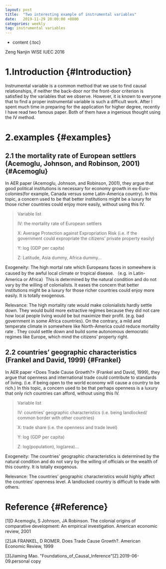 ```yaml
---
layout: post
title:  "Two interesting example of instrumental variables"
date:   2019-11-29 20:00:00 +0800
categories: weekly
tag: instrumental variables
---
```


* content
{:toc}

<script type="text/javascript" src="https://cdn.mathjax.org/mathjax/latest/MathJax.js?config=TeX-AMS-MML_HTMLorMML"></script>

Zeng Nanjin WISE IUEC 2016


1.Introduction		{#Introduction}
====================================

Instrumental variable is a common method that we use to find causal relationships, if neither the back-door nor the front-door criterion is satisfied by the variables that we observe. However, it is known to everyone that to find a proper instrumental variable is such a difficult work. After I spent much time in preparing for the application for higher degree, recently I have read two famous paper. Both of them have a ingenious thought using the IV method.


2.examples		{#examples}
====================================

2.1 the mortality rate of European settlers (Acemoglu, Johnson, and Robinson, 2001) {#Acemoglu}
------------------------------------

In AER paper <the Colonial Origins of Comparative Development: An Empirical Investigation> (Acemoglu, Johnson, and Robinson, 2001), they argue that good political institutions is necessary for economy growth in ex-Euro-colonies(for example, Canada versus some Latin-America country). In this topic, a concern used to be that better institutions might be a luxury for those richer countries could enjoy more easily, without using this IV.

>Variable list
>
>IV:  the mortality rate of European settlers
>
>X:  Average Protection against Expropriation Risk (i.e. if the government could expropriate the citizens’ private property easily)
>
>Y: log (GDP per capita)
>
>Z: Latitude, Asia dummy, Africa dummy…

Exogeneity: 
   The high mortal rate which Europeans faces in somewhere is caused by the awful local climate or tropical disease. （e.g. in Latin-America or Africa）This is determined by the natural condition and do not vary by the willing of colonialists. It eases the concern that better institutions might be a luxury for those richer countries could enjoy more easily. It is totally exogenous.

Relevance:
   The high mortality rate would make colonialists hardly settle down. They would build more extractive regimes because they did not care how local people living would be but maximize their profit. (e.g. bad government in some Africa countries). On the contrary, a mild and temperate climate in somewhere like North-America could reduce mortality rate . They could settle down and build some autonomous democratic regimes like Europe, which mind the citizens’ property right.


2.2 countries’ geographic characteristics (Frankel and David, 1999) {#Frankel}
------------------------------------

In AER paper <Does Trade Cause Growth?> (Frankel and David, 1999), they argue that openness and international  trade  could contribute to standards  of living. (i.e. if being open to the world economy will cause a country to be rich.) In this topic, a concern used to be that perhaps openness is a luxury that only rich countries can afford, without using this IV.

>Variable list
>
>IV:  countries’ geographic characteristics (i.e. being landlocked/ common border with other countries)
> 
>X:  trade share (i.e. the openness and trade level)
>
>Y: log (GDP per capita)
>
>Z: log(population), log(area)…

Exogeneity: 
   The countries’ geographic characteristics is determined by the natural condition and do not vary by the willing of officials or the wealth of this country. It is totally exogenous.

Relevance:
    The countries’ geographic characteristics would highly affect the countries’ openness level. A landlocked country is difficult to trade with others. 



Reference		{#Reference}
====================================

[1]D Acemoglu, S Johnson, JA Robinson. The colonial origins of comparative development: An empirical investigation. American economic review, 2001


[2]JA FRANKEL, D ROMER. Does Trade Cause Growth?. American Economic Review, 1999 

[3]Jiaming Mao. "Foundations_of_Causal_Inference"[Z].2019-06-09.personal copy
